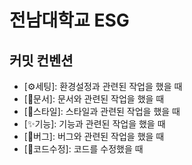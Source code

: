# 전남대학교 ESG

## 커밋 컨벤션

- [⚙세팅]: 환경설정과 관련된 작업을 했을 때
- [📜문서]: 문서와 관련된 작업을 했을 때
- [🎨스타일]: 스타일과 관련된 작업을 했을 때
- [✨기능]: 기능과 관련된 작업을 했을 때
- [🐞버그]: 버그와 관련된 작업을 했을 때
- [🔧코드수정]: 코드를 수정했을 때
